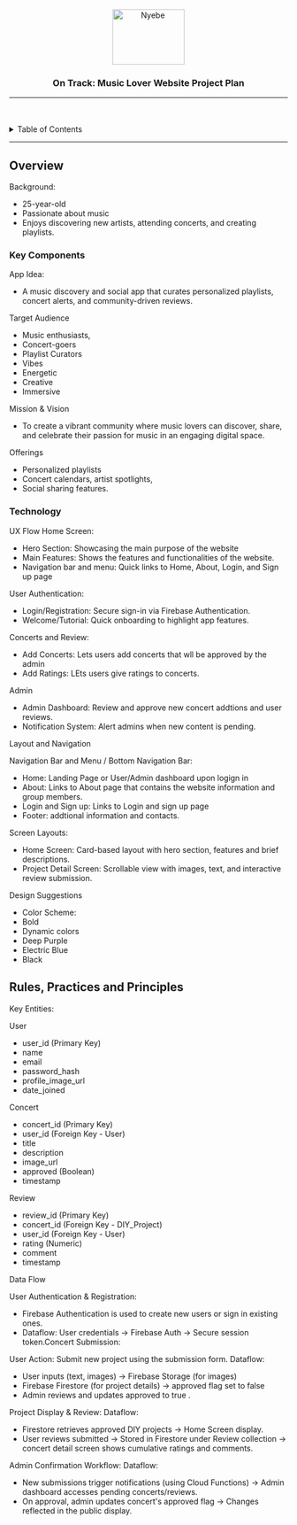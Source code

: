 <a name="plan-top">

<br/>

<br />
<div align="center">
  <a href="https://github.com/zyx-0314/">
    <img src="./" alt="Nyebe" width="130" height="100">
  </a>

  <h3 align="center">On Track: Music Lover Website Project Plan</h3>
</div>
<!-- TODO: Make a short description -->
<div align="center">




</div>


---

<br />
<br />

<details>
  <summary>Table of Contents</summary>
  <ol>
    <li>
      <a href="#overview">1. Persona</a>
      <ol>
        <li>
          <a href="#key-components">2. App Idea</a>
        </li>
        <li>
          <a href="#technology">3. Project Specification</a>
        </li>
      </ol>
    </li>
    <li>
      <a href="#rule,-practices-and-principles">Rules, Practices and Principles</a>
    </li>
    <li>
      <a href="#resources">ERD</a>
    </li>
  </ol>
</details>

---

## Overview

Background:
- 25-year-old
- Passionate about music
- Enjoys discovering new artists, attending concerts, and creating playlists.

### Key Components
App Idea:
- A music discovery and social app that curates personalized playlists, concert alerts, and community-driven reviews.


Target Audience
- Music enthusiasts,
- Concert-goers
- Playlist Curators
- Vibes
- Energetic
- Creative
- Immersive

Mission & Vision
- To create a vibrant community where music lovers can discover, share, and celebrate their passion for music in an engaging digital space.

Offerings
- Personalized playlists
- Concert calendars, artist spotlights,
- Social sharing features.

### Technology
UX Flow
Home Screen:
- Hero Section: Showcasing the main purpose of the website
- Main Features: Shows the features and functionalities of the website.
- Navigation bar and menu: Quick links to Home, About, Login, and Sign up page

User Authentication:
- Login/Registration: Secure sign-in via Firebase Authentication.
- Welcome/Tutorial: Quick onboarding to highlight app features.

Concerts and Review:
- Add Concerts: Lets users add concerts that wll be approved by the admin
- Add Ratings: LEts users give ratings to concerts.

Admin
- Admin Dashboard: Review and approve new concert addtions and user reviews.
- Notification System: Alert admins when new content is pending.


Layout and Navigation

Navigation Bar and Menu / Bottom Navigation Bar:
- Home: Landing Page or User/Admin dashboard upon logign in
- About: Links to About page that contains the website information and group members.
- Login and Sign up: Links to Login and sign up page
- Footer: addtional information and contacts.

Screen Layouts:
- Home Screen: Card-based layout with hero section, features and brief descriptions.
- Project Detail Screen: Scrollable view with images, text, and interactive review submission.

Design Suggestions
- Color Scheme:
- Bold
- Dynamic colors
- Deep Purple
- Electric Blue
- Black

## Rules, Practices and Principles
Key Entities:

User
- user_id (Primary Key)
- name
- email
- password_hash
- profile_image_url
- date_joined


Concert
- concert_id (Primary Key)
- user_id (Foreign Key - User)
- title
- description
- image_url
- approved (Boolean)
- timestamp

Review
- review_id (Primary Key)
- concert_id (Foreign Key - DIY_Project)
- user_id (Foreign Key - User)
- rating (Numeric)
- comment
- timestamp


Data Flow

User Authentication & Registration:
- Firebase Authentication is used to create new users or sign in existing ones.
- Dataflow: User credentials → Firebase Auth → Secure session token.Concert Submission:

User Action: Submit new project using the submission form.
Dataflow:
- User inputs (text, images) → Firebase Storage (for images)
- Firebase Firestore (for project details) → approved flag set to false
- Admin reviews and updates approved to true .

Project Display & Review:
Dataflow:
- Firestore retrieves approved DIY projects → Home Screen display.
- User reviews submitted → Stored in Firestore under Review collection → concert detail screen shows cumulative ratings and comments.

Admin Confirmation Workflow:
Dataflow:
- New submissions trigger notifications (using Cloud Functions) → Admin dashboard accesses pending concerts/reviews.
- On approval, admin updates concert's approved flag → Changes reflected in the public display.